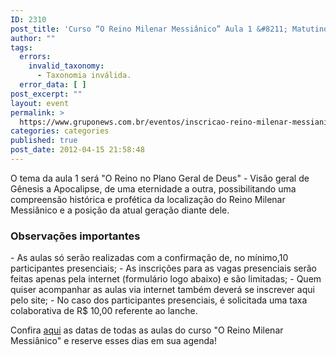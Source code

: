 ```yaml
---
ID: 2310
post_title: 'Curso “O Reino Milenar Messiânico” Aula 1 &#8211; Matutino'
author: ""
tags:
  errors:
    invalid_taxonomy:
      - Taxonomia inválida.
  error_data: [ ]
post_excerpt: ""
layout: event
permalink: >
  https://www.gruponews.com.br/eventos/inscricao-reino-milenar-messianico-aula-1-matutino-2
categories: categories
published: true
post_date: 2012-04-15 21:58:48
---
```

O tema da aula 1 será "O Reino no Plano Geral de Deus" - Visão geral de Gênesis a Apocalipse, de uma eternidade a outra, possibilitando uma compreensão histórica e profética da localização do Reino Milenar Messiânico e a posição da atual geração diante dele.
<h3>Observações importantes</h3>
- As aulas só serão realizadas com a confirmação de, no mínimo,10 participantes presenciais;
- As inscrições para as vagas presenciais serão feitas apenas pela internet (formulário logo abaixo) e são limitadas;
- Quem quiser acompanhar as aulas via internet também deverá se inscrever aqui pelo site;
- No caso dos participantes presenciais, é solicitada uma taxa colaborativa de R$ 10,00 referente ao lanche.

Confira <a href="http://www.gruponews.com.br/2012/04/novidades-curso-rmm.html">aqui</a> as datas de todas as aulas do curso "O Reino Milenar Messiânico" e reserve esses dias em sua agenda!